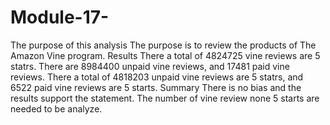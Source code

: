 # Module-17-
The purpose of this analysis 
    The purpose is to review the products of The Amazon Vine program. 
 Results 
    There a total of 4824725 vine reviews are 5 statrs. There are 8984400 unpaid vine reviews, and 17481 paid vine reviews. There a total of 4818203 unpaid vine reviews are 5 statrs, and 6522 paid vine reviews are 5 starts. 
 Summary 
    There is no bias and the results support the statement. The number of vine review none 5 starts are needed to be analyze. 
